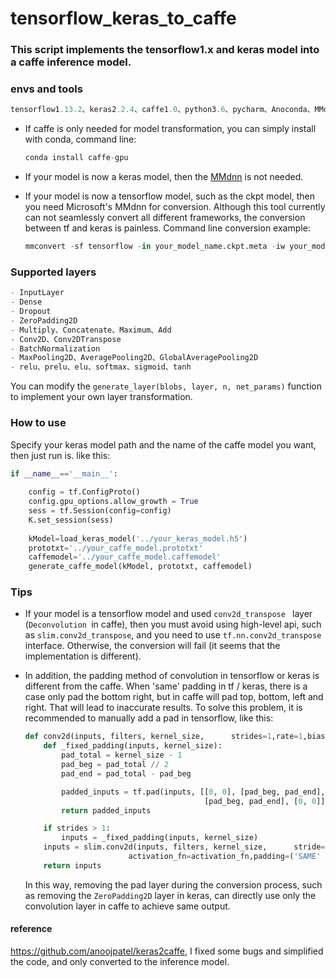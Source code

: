 # tensorflow_keras_to_caffe

### This script implements the tensorflow1.x and keras model into a caffe inference model.

### envs and tools

```python
tensorflow1.13.2、keras2.2.4、caffe1.0、python3.6、pycharm、Anoconda、MMdnn0.2.4、ubuntu18.04
```

* If caffe is only needed for model transformation, you can simply install with conda, command line:

  ```python
  conda install caffe-gpu
  ```

* If your model is now a keras model, then the [MMdnn]( https://github.com/microsoft/MMdnn) is not needed.

* If your model is now a tensorflow model, such as the ckpt model, then you need Microsoft's MMdnn for conversion. Although this tool currently can not seamlessly convert all different frameworks, the conversion between tf and keras is painless. Command line conversion example:

  ```python
  mmconvert -sf tensorflow -in your_model_name.ckpt.meta -iw your_model_name.ckpt --inNodeName input_name --inputShape 224,224,3 --dstNodeName output1 ouput2 -df keras -om your_keras_model.h5
  ```

### Supported layers

```python
- InputLayer
- Dense
- Dropout
- ZeroPadding2D
- Multiply、Concatenate、Maximum、Add
- Conv2D、Conv2DTranspose
- BatchNormalization
- MaxPooling2D、AveragePooling2D、GlobalAveragePooling2D
- relu、prelu、elu、softmax、sigmoid、tanh
```

You can modify the `generate_layer(blobs, layer, n, net_params)`  function to implement your own layer transformation.

### How to use

Specify your keras model path and the name of the caffe model you want, then just run is. like this:

```python
if __name__=='__main__':
    
    config = tf.ConfigProto()
    config.gpu_options.allow_growth = True
    sess = tf.Session(config=config)
    K.set_session(sess)
    
    kModel=load_keras_model('../your_keras_model.h5')
    prototxt='../your_caffe_model.prototxt'
    caffemodel='../your_caffe_model.caffemodel'
    generate_caffe_model(kModel, prototxt, caffemodel)
```

### Tips

* If your model is a tensorflow model and used `conv2d_transpose ` layer (`Deconvolution `in caffe), then you must avoid using high-level api, such as `slim.conv2d_transpose`, and you need to use  `tf.nn.conv2d_transpose` interface. Otherwise, the conversion will fail (it seems that the implementation is different).

* In addition, the padding method of convolution in tensorflow or keras is different from the caffe. When 'same' padding in tf / keras, there is a case only pad the bottom right, but in caffe will pad top, bottom, left and right. That will lead to inaccurate results. To solve this problem, it is recommended to manually add a pad in tensorflow, like this:

  ```python
  def conv2d(inputs, filters, kernel_size,      strides=1,rate=1,biases_initializer=tf.zeros_initializer,  activation_fn=tf.nn.relu):#stride>1时padding，valid卷积实现same
      def _fixed_padding(inputs, kernel_size):
          pad_total = kernel_size - 1
          pad_beg = pad_total // 2
          pad_end = pad_total - pad_beg
  
          padded_inputs = tf.pad(inputs, [[0, 0], [pad_beg, pad_end],
                                          [pad_beg, pad_end], [0, 0]], mode='CONSTANT')
          return padded_inputs
  
      if strides > 1:
          inputs = _fixed_padding(inputs, kernel_size)
      inputs = slim.conv2d(inputs, filters, kernel_size,      stride=strides,rate=rate,biases_initializer=biases_initializer,
                         activation_fn=activation_fn,padding=('SAME' if strides == 1  else 'VALID'),weights_initializer=tf.initializers.he_normal())
      return inputs
  ```

  In this way, removing the pad layer during the conversion process, such as removing the `ZeroPadding2D` layer in keras, can directly use only the convolution layer in caffe to achieve same output.

#### reference

https://github.com/anoojpatel/keras2caffe, I fixed some bugs and simplified the code, and only converted to the inference model.
